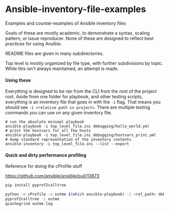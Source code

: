 # Ansible-inventory-file-examples
Examples and counter-examples of Ansible inventory files

Goals of these are mostly academic, to demonstrate a syntax, scaling pattern,
or issue reproducer. None of these are designed to reflect best practices
for using Ansible.

README files are given in many subdirectories.

Top level is mostly organized by file type, with further subdivisions
by topic. While this isn't always maintained, an attempt is made.

#### Using these

Everything is designed to be ran from the CLI from the root of the project
root. Aside from one folder for playbook, and other testing scripts,
everything is an inventory file that goes in with the `-i` flag.
That means you should see `-i <relative path in project>`. There are
multiple testing commands you can use on any given inventory file.

```
# run the absolute minimal playbook
ansible-playbook -i top_level_file.ini debugging/hello_world.yml
# print the hostvars for all the hosts
ansible-playbook -i top_level_file.ini debugging/hostvars_print.yml
# dump standard representation of the inventory contents
ansible-inventory -i top_level_file.ini --list --export
```

#### Quick and dirty performance profiling

Reference for doing the cProfile stuff

https://github.com/ansible/ansible/pull/13673

```bash
pip install pyprof2calltree
```

```bash
python -m cProfile -o outme $(which ansible-playbook) -i <rel_path> debugging/hello_world.yml
pyprof2calltree -i outme
qcachegrind outme.log
```

